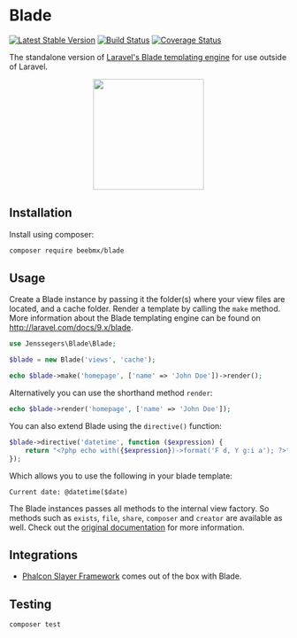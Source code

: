 # Blade

[![Latest Stable Version](http://img.shields.io/github/release/jenssegers/blade.svg)](https://packagist.org/packages/jenssegers/blade) [![Build Status](http://img.shields.io/travis/jenssegers/blade.svg)](https://travis-ci.org/jenssegers/blade) [![Coverage Status](http://img.shields.io/coveralls/jenssegers/blade.svg)](https://coveralls.io/r/jenssegers/blade)

The standalone version of [Laravel's Blade templating engine](https://laravel.com/docs/9.x/blade) for use outside of Laravel.

<p align="center">
<img src="https://jenssegers.com/static/media/blade2.png" height="200">
</p>

## Installation

Install using composer:

```bash
composer require beebmx/blade
```

## Usage

Create a Blade instance by passing it the folder(s) where your view files are located, and a cache folder. Render a template by calling the `make` method. More information about the Blade templating engine can be found on http://laravel.com/docs/9.x/blade.

```php
use Jenssegers\Blade\Blade;

$blade = new Blade('views', 'cache');

echo $blade->make('homepage', ['name' => 'John Doe'])->render();
```

Alternatively you can use the shorthand method `render`:

```php
echo $blade->render('homepage', ['name' => 'John Doe']);
```

You can also extend Blade using the `directive()` function:

```php
$blade->directive('datetime', function ($expression) {
    return "<?php echo with({$expression})->format('F d, Y g:i a'); ?>";
});
```

Which allows you to use the following in your blade template:

```
Current date: @datetime($date)
```

The Blade instances passes all methods to the internal view factory. So methods such as `exists`, `file`, `share`, `composer` and `creator` are available as well. Check out the [original documentation](https://laravel.com/docs/9.x/views) for more information.

## Integrations

- [Phalcon Slayer Framework](https://github.com/phalconslayer/slayer) comes out of the box with Blade.

## Testing

```bash
composer test
```